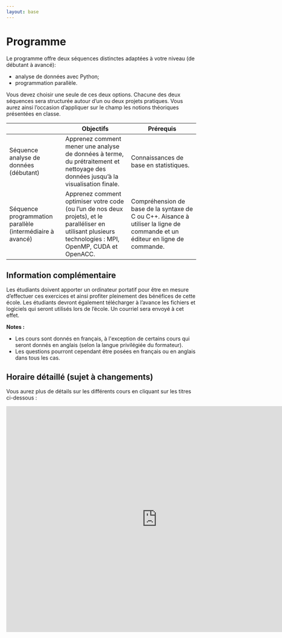 ```yaml
---
layout: base
---
```

# Programme

Le programme offre deux séquences distinctes adaptées à votre niveau (de débutant à avancé):
* analyse de données avec Python;
* programmation parallèle.

Vous devez choisir une seule de ces deux options. Chacune des deux séquences sera structurée autour d’un ou deux projets pratiques. Vous aurez ainsi l’occasion d’appliquer sur le champ les notions théoriques présentées en classe.

|                                                               | Objectifs                                                                                                                                                     | Prérequis                                                                                                                     |
|-----------------------------------------------------------    |-------------------------------------------------------------------------------------------------------------------------------------------------------------  |------------------------------------------------------------------------------------------------------------------------------ |
| Séquence analyse de données (débutant)                        | Apprenez comment mener une analyse de données à terme, du prétraitement et nettoyage des données jusqu’à la visualisation finale.                             | Connaissances de base en statistiques.                                                                                        |
| Séquence programmation parallèle (intermédiaire à avancé)     | Apprenez comment optimiser votre code (ou l’un de nos deux projets), et le paralléliser en utilisant plusieurs technologies : MPI, OpenMP, CUDA et OpenACC.   | Compréhension de base de la syntaxe de C ou C++. Aisance à utiliser la ligne de commande et un éditeur en ligne de commande.  |

## Information complémentaire
Les étudiants doivent apporter un ordinateur portatif pour être en mesure d’effectuer ces exercices et ainsi profiter pleinement des bénéfices de cette école. Les étudiants devront également télécharger à l’avance les fichiers et logiciels qui seront utilisés lors de l’école. Un courriel sera envoyé à cet effet.

**Notes :**
* Les cours sont donnés en français, à l'exception de certains cours qui seront donnés en anglais (selon la langue privilégiée du formateur).
* Les questions pourront cependant être posées en français ou en anglais dans tous les cas.


## Horaire détaillé (sujet à changements)

Vous aurez plus de détails sur les différents cours en cliquant sur les titres ci-dessous :

<iframe src="https://calendar.google.com/calendar/embed?height=600&amp;wkst=1&amp;bgcolor=%23ffffff&amp;ctz=America%2FToronto&amp;src=computecanada.ca_n9fs358pns6kak76tvgrdjcdq8%40group.calendar.google.com&amp;color=%232952A3&amp;src=computecanada.ca_ddcadvoh7lp48l3tgta9p1c64o%40group.calendar.google.com&amp;color=%23AB8B00&amp;mode=agenda&amp;dates={{site.data.dates.ecole_debut}}/{{site.data.dates.ecole_fin}}&amp;showTitle=0&amp;showDate=1&amp;showPrint=0&amp;showTabs=1&amp;showCalendars=1&amp;showTz=0" style="border-width:0" width="800" height="600" frameborder="0" scrolling="no"></iframe>
